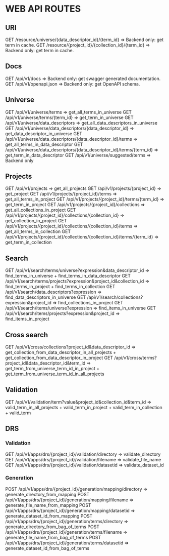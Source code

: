 WEB API ROUTES
==============

## URI

GET /resource/universe/{data_descriptor_id}/{term_id} => Backend only: get term in cache.
GET /resource/{project_id}/{collection_id}/{term_id}  => Backend only: get term in cache.

## Docs

GET /api/v1/docs         => Backend only: get swagger generated documentation.
GET /api/v1/openapi.json => Backend only: get OpenAPI schema.

## Universe

GET /api/v1/universe/terms                                                 => get_all_terms_in_universe
GET /api/v1/universe/terms/{term_id}                                       => get_term_in_universe
GET /api/v1/universe/data_descriptors                                      => get_all_data_descriptors_in_universe
GET /api/v1/universe/data_descriptors/{data_descriptor_id}                 => get_data_descriptor_in_universe
GET /api/v1/universe/data_descriptors/{data_descriptor_id}/terms           => get_all_terms_in_data_descriptor
GET /api/v1/universe/data_descriptors/{data_descriptor_id}/terms/{term_id} => get_term_in_data_descriptor
GET /api/v1/universe/suggested/terms                                       => Backend only

## Projects

GET /api/v1/projects                                                          => get_all_projects
GET /api/v1/projects/{project_id}                                             => get_project
GET /api/v1/projects/{project_id}/terms                                       => get_all_terms_in_project
GET /api/v1/projects/{project_id}/terms/{term_id}                             => get_term_in_project
GET /api/v1/projects/{project_id}/collections                                 => get_all_collections_in_project
GET /api/v1/projects/{project_id}/collections/{collection_id}                 => get_collection_in_project
GET /api/v1/projects/{project_id}/collections/{collection_id}/terms           => get_all_terms_in_collection
GET /api/v1/projects/{project_id}/collections/{collection_id}/terms/{term_id} => get_term_in_collection

## Search

GET /api/v1/search/terms/universe?expression&data_descriptor_id       => find_terms_in_universe + find_terms_in_data_descriptor
GET /api/v1/search/terms/projects?expression&project_id&collection_id => find_terms_in_project + find_terms_in_collection
GET /api/v1/search/data_descriptors?expression                        => find_data_descriptors_in_universe
GET /api/v1/search/collections?expression&project_id                  => find_collections_in_project
GET /api/v1/search/items/universe?expression                          => find_items_in_universe
GET /api/v1/search/items/projects?expression&project_id               => find_items_in_project

## Cross search

GET /api/v1/cross/collections?project_id&data_descriptor_id   => get_collection_from_data_descriptor_in_all_projects +
                                                                 get_collection_from_data_descriptor_in_project
GET /api/v1/cross/terms?project_id&data_descriptor_id&term_id => get_term_from_universe_term_id_in_project +
                                                                 get_term_from_universe_term_id_in_all_projects

## Validation

GET /api/v1/validation/term?value&project_id&collection_id&term_id => valid_term_in_all_projects +
                                                                      valid_term_in_project +
                                                                      valid_term_in_collection +
                                                                      valid_term

## DRS

### Validation

GET /api/v1/apps/drs/{project_id}/validation/directory => validate_directory
GET /api/v1/apps/drs/{project_id}/validation/filename  => validate_file_name
GET /api/v1/apps/drs/{project_id}/validation/datasetid => validate_dataset_id

### Generation

POST /api/v1/apps/drs/{project_id}/generation/mapping/directory => generate_directory_from_mapping
POST /api/v1/apps/drs/{project_id}/generation/mapping/filename  => generate_file_name_from_mapping
POST /api/v1/apps/drs/{project_id}/generation/mapping/datasetid => generate_dataset_id_from_mapping
POST /api/v1/apps/drs/{project_id}/generation/terms/directory   => generate_directory_from_bag_of_terms
POST /api/v1/apps/drs/{project_id}/generation/terms/filename    => generate_file_name_from_bag_of_terms
POST /api/v1/apps/drs/{project_id}/generation/terms/datasetid   => generate_dataset_id_from_bag_of_terms
